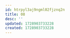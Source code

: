 ```yaml
---
id: htrpyl3aj9ngml02fjznq2n
title: 08
desc: ''
updated: 1728903733228
created: 1728903733228
---
```

